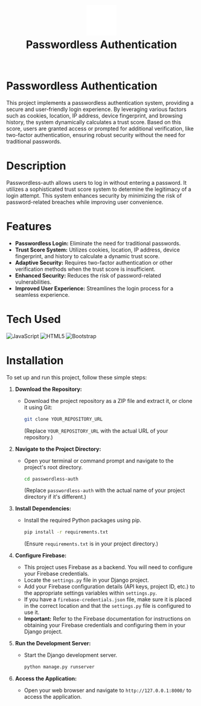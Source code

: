 <div align="center">
    <h1> <img src="https://github.com/default-cybe/passwordless-auth/blob/main/assets/img/images/icon.png" width="80px"><br/>Passwordless Authentication</h1>
</div>
<p align="center"> <a href="https://github.com/default-cybe" target="_blank"><img alt="" src="https://img.shields.io/badge/Website-EA4C89?style=normal&logo=dribbble&logoColor=white" style="vertical-align:center" /></a> <a href="https://twitter.com/default_yt_" target="_blank"><img alt="" src="https://img.shields.io/badge/Twitter-1DA1F2?style=normal&logo=twitter&logoColor=white" style="vertical-align:center" /></a> <a href="https://www.instagram.com/kaivalya_ahir" target="_blank"><img alt="" src="https://img.shields.io/badge/Instagram-E4405F?style=normal&logo=instagram&logoColor=white" style="vertical-align:center" /></a> <a href="https://www.linkedin.com/in/kaivalya-ahir/" target="_blank"><img alt="" src="https://img.shields.io/badge/LinkedIn-0077B5?style=normal&logo=linkedin&logoColor=white" style="vertical-align:center" /></a> </p>

# Passwordless Authentication

This project implements a passwordless authentication system, providing a secure and user-friendly login experience. By leveraging various factors such as cookies, location, IP address, device fingerprint, and browsing history, the system dynamically calculates a trust score. Based on this score, users are granted access or prompted for additional verification, like two-factor authentication, ensuring robust security without the need for traditional passwords.

# Description

Passwordless-auth allows users to log in without entering a password. It utilizes a sophisticated trust score system to determine the legitimacy of a login attempt. This system enhances security by minimizing the risk of password-related breaches while improving user convenience.

# Features

* **Passwordless Login:** Eliminate the need for traditional passwords.
* **Trust Score System:** Utilizes cookies, location, IP address, device fingerprint, and history to calculate a dynamic trust score.
* **Adaptive Security:** Requires two-factor authentication or other verification methods when the trust score is insufficient.
* **Enhanced Security:** Reduces the risk of password-related vulnerabilities.
* **Improved User Experience:** Streamlines the login process for a seamless experience.

# Tech Used

![JavaScript](https://img.shields.io/badge/javascript-%23323330.svg?style=for-the-badge&logo=javascript&logoColor=%23F7DF1E) ![HTML5](https://img.shields.io/badge/html5-%23E34F26.svg?style=for-the-badge&logo=html5&logoColor=white) ![Bootstrap](https://img.shields.io/badge/bootstrap-%23563D7C.svg?style=for-the-badge&logo=bootstrap&logoColor=white)

# Installation

To set up and run this project, follow these simple steps:

1.  **Download the Repository:**
    * Download the project repository as a ZIP file and extract it, or clone it using Git:
        ```bash
        git clone YOUR_REPOSITORY_URL
        ```
        (Replace `YOUR_REPOSITORY_URL` with the actual URL of your repository.)

2.  **Navigate to the Project Directory:**
    * Open your terminal or command prompt and navigate to the project's root directory.
        ```bash
        cd passwordless-auth
        ```
        (Replace `passwordless-auth` with the actual name of your project directory if it's different.)

3.  **Install Dependencies:**
    * Install the required Python packages using pip.
        ```bash
        pip install -r requirements.txt
        ```
        (Ensure `requirements.txt` is in your project directory.)

4.  **Configure Firebase:**
    * This project uses Firebase as a backend. You will need to configure your Firebase credentials.
    * Locate the `settings.py` file in your Django project.
    * Add your Firebase configuration details (API keys, project ID, etc.) to the appropriate settings variables within `settings.py`.
    * If you have a `firebase-credentials.json` file, make sure it is placed in the correct location and that the `settings.py` file is configured to use it.
    * **Important:** Refer to the Firebase documentation for instructions on obtaining your Firebase credentials and configuring them in your Django project.

5.  **Run the Development Server:**
    * Start the Django development server.
        ```bash
        python manage.py runserver
        ```

6.  **Access the Application:**
    * Open your web browser and navigate to `http://127.0.0.1:8000/` to access the application.

